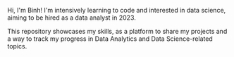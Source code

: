 Hi, I'm Binh! 
I'm intensively learning to code and interested in data science, aiming to be hired as a data analyst in 2023.

This repository showcases my skills, as a platform to share my projects and a way to track my progress in Data Analytics and Data Science-related topics.
